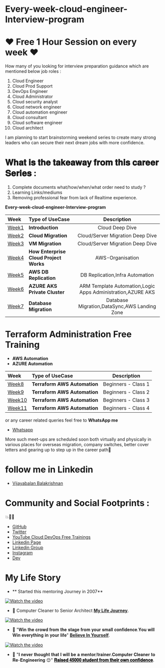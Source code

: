 # Every-week-cloud-engineer-Interview-program


# ❤️ Free 1 Hour Session on every week ❤️

How many of you looking for interview preparation guidance which are mentioned below job roles :

1. Cloud Engineer
2. Cloud Prod Support
3. DevOps Engineer
4. Cloud Administrator
5. Cloud security analyst
6. Cloud network engineer
7. Cloud automation engineer
8. Cloud consultant
9. Cloud software engineer
10. Cloud architect

I am planning to start brainstorming weekend series to create many strong leaders who can secure their next dream jobs with more confidence.

# 𝐖𝐡𝐚𝐭 𝐢𝐬 𝐭𝐡𝐞 𝐭𝐚𝐤𝐞𝐚𝐰𝐚𝐲 𝐟𝐫𝐨𝐦 𝐭𝐡𝐢𝐬 𝐜𝐚𝐫𝐞𝐞𝐫 𝐒𝐞𝐫𝐢𝐞𝐬 :

1. Complete documents what/how/when/what order need to study ?
2. Learning Links/mediums
3. Removing professional fear from lack of Realtime experience.


**Every-week-cloud-engineer-Interview-program**

Week | Type of UseCase | Description
:------|:------|:------:
[Week1](/week1-Cloud-General-Introduction) | **Introduction** | Cloud Deep Dive 
[Week2](/week2-server-cloud-migration) | **Cloud Migration** | Cloud/Server Migration Deep Dive 
[Week3](/week3-Vm-migration-Cloud-Services) | **VM Migration** | Cloud/Server Migration Deep Dive 
[Week4](/week4-vm-migration-AWS-Organisation) | **How Enterprise Cloud Project Works** | AWS-Organisation
[Week5](/week5-AutoScaling-Terraform-Provisioning) | **AWS DB Replication** | DB Replication,Infra Automation
[Week6](/week6-Azure-AKS-Private) | **AZURE AKS Private Cluster** | ARM Template Automation,Logic Apps Administration,AZURE AKS
[Week7](/week7-Database-MIgration-AWS-Control-Tower) | **Database Migration** | Database Migration,DataSync,AWS Landing Zone


# Terraform Administration Free Training

- **AWS Automation**
- **AZURE Automation**

Week | Type of UseCase | Description
:------|:------|:------:
[Week8](/Week8-Terraform-Class1) | **Terraform AWS Automation** | Beginners - Class 1
[Week9](/Week9-Terraform-Class2) | **Terraform AWS Automation** | Beginners - Class 2
[Week10](/Week10-Terraform-Class3) | **Terraform AWS Automation** | Beginners - Class 3
[Week11](/Week11-Terraform-Class4) | **Terraform AWS Automation** | Beginners - Class 4

or any career related queries feel free to  **WhatsApp me**

- [Whatsapp](https://wa.me/message/2EM3VEAMEMVHP1)

More such meet-ups are scheduled soon both virtually and physically in various places for overseas migration, company switches, better cover letters and gearing up to step up in the career path💯

# follow me in Linkedin

- [Vijayabalan Balakrishnan ](https://www.linkedin.com/in/vijaystack/)
# Community and Social Footprints :
💥🧑‍💻 

- [GitHub](https://github.com/cloudnloud)
- [Twitter](https://twitter.com/cloudnloud)
- [YouTube Cloud DevOps Free Trainings](https://www.youtube.com/c/CloudnLoud)
- [Linkedin Page](https://www.linkedin.com/company/cloudnloud/)
- [Linkedin Group](https://www.linkedin.com/groups/9124202/)
- [Instagram](https://instagram.com/cloudnloud)
- [Dev](https://dev.to/cloudnloud)



# My Life Story

- ** Started this mentoring Journey in 2007**

[![Watch the video](ctotalk.jpeg)](https://blog.ctotalk.in/building-highly-accurate-fraud-detection-system-1a39b1f7014e)

- :newspaper: Computer Cleaner to Senior Architect **[My Life Journey](https://www.linkedin.com/feed/update/urn:li:activity:6925568536266317824/)**.


[![Watch the video](believeyourself.png)](https://www.linkedin.com/feed/update/urn:li:activity:6909874259729223680/)

- :newspaper: "𝐖𝐢𝐧 𝐭𝐡𝐞 𝐜𝐫𝐨𝐰𝐝 𝐟𝐫𝐨𝐦 𝐭𝐡𝐞 𝐬𝐭𝐚𝐠𝐞 𝐟𝐫𝐨𝐦 𝐲𝐨𝐮𝐫 𝐬𝐦𝐚𝐥𝐥 𝐜𝐨𝐧𝐟𝐢𝐝𝐞𝐧𝐜𝐞.𝐘𝐨𝐮 𝐰𝐢𝐥𝐥 𝐖𝐢𝐧 𝐞𝐯𝐞𝐫𝐲𝐭𝐡𝐢𝐧𝐠 𝐢𝐧 𝐲𝐨𝐮𝐫 𝐥𝐢𝐟𝐞" **[Believe In Yourself](https://www.linkedin.com/feed/update/urn:li:activity:6909874259729223680/)**.

[![Watch the video](journey.png)](https://www.linkedin.com/feed/update/urn:li:activity:6930481278328692736/)

- :newspaper: "𝐈 𝐧𝐞𝐯𝐞𝐫 𝐭𝐡𝐨𝐮𝐠𝐡𝐭 𝐭𝐡𝐚𝐭 𝐈 𝐰𝐢𝐥𝐥 𝐛𝐞 𝐚 𝐦𝐞𝐧𝐭𝐨𝐫/𝐭𝐫𝐚𝐢𝐧𝐞𝐫.𝐂𝐨𝐦𝐩𝐮𝐭𝐞𝐫 𝐂𝐥𝐞𝐚𝐧𝐞𝐫 𝐭𝐨 𝐑𝐞-𝐄𝐧𝐠𝐢𝐧𝐞𝐞𝐫𝐢𝐧𝐠 😊" **[𝐑𝐚𝐢𝐬𝐞𝐝 𝟒𝟓𝟎𝟎𝟎 𝐬𝐭𝐮𝐝𝐞𝐧𝐭 𝐟𝐫𝐨𝐦 𝐭𝐡𝐞𝐢𝐫 𝐨𝐰𝐧 𝐜𝐨𝐧𝐟𝐢𝐝𝐞𝐧𝐜𝐞](https://www.linkedin.com/feed/update/urn:li:activity:6930481278328692736/)**.